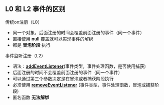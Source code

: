 #

## L0 和 L2 事件的区别

传统on注册（L0）

- 同一个对象，后面注册的时间会覆盖前面注册的事件（同一个事件）
- 直接使用 **null** 覆盖就可以实现事件的解绑
- 都是 **冒泡阶段** 执行

事件监听注册（L2）

- 语法：**[addEventListener](https://developer.mozilla.org/zh-CN/docs/Web/API/EventTarget/addEventListener)**(事件类型，事件处理函数，是否使用捕获)
- 后面注册的时间不会覆盖前面注册的事件（同一个事件）
- 可以通过第三个参数决定是在冒泡或者捕获阶段执行
- 必须使用 **[removeEventListener](https://developer.mozilla.org/zh-CN/docs/Web/API/EventTarget/removeEventListener)** (事件类型，事件处理函数，冒泡或捕获阶段)
- 匿名函数 **无法解绑**
